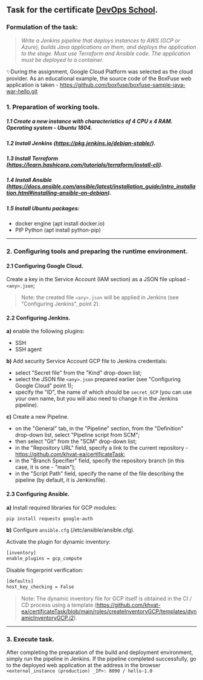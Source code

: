 ## Task for the certificate [DevOps School].

### Formulation of the task:
>_Write a Jenkins pipeline that deploys instances to AWS (GCP or Azure), builds Java applications on them, and deploys the application to the stage. Must use Terraform and Ansible code. The application must be deployed to a container._

✨During the assignment, Google Cloud Platform was selected as the cloud provider. As an educational example, the source code of the BoxFuse web application is taken - https://github.com/boxfuse/boxfuse-sample-java-war-hello.git

### 1. Preparation of working tools.
##### 1.1 Create a new instance with characteristics of 4 CPU x 4 RAM. Operating system - Ubuntu 1804.
##### 1.2 Install Jenkins (https://pkg.jenkins.io/debian-stable/).
##### 1.3 Install Terraform (https://learn.hashicorp.com/tutorials/terraform/install-cli).
##### 1.4 Install Ansible (https://docs.ansible.com/ansible/latest/installation_guide/intro_installation.html#installing-ansible-on-debian).
##### 1.5 Install Ubuntu packages:
  - docker engine (apt install docker.io)
  - PIP Python (apt install python-pip)
---
### 2. Configuring tools and preparing the runtime environment.
#### 2.1 Configuring Google Cloud.
Create a key in the Service Account (IAM section) as a JSON file upload - `<any>.json`;
> Note: the created file `<any>.json` will be applied in Jenkins (see "Configuring Jenkins", point 2).
  
#### 2.2 Configuring Jenkins.
**a)** enable the following plugins:
- SSH
- SSH agent

**b)** Add security Service Account GCP file to Jenkins credentials:
- select "Secret file" from the "Kind" drop-down list;
- select the JSON file `<any>.json` prepared earlier (see "Configuring Google Cloud" point 1);
- specify the "ID", the name of which should be `secret_GCP` (you can use your own name, but you will also need to change it in the Jenkins pipeline).
         
**c)** Create a new Pipeline.
- on the "General" tab, in the "Pipeline" section, from the "Definition" drop-down list, select "Pipeline script from SCM";
- then select "Git" from the "SCM" drop-down list;
- in the "Repository URL" field, specify a link to the current repository - https://github.com/khvat-ea/certificateTask;
- in the "Branch Specifier" field, specify the repository branch (in this case, it is one - "main");
- in the "Script Path" field, specify the name of the file describing the pipeline (by default, it is Jenkinsfile).
    
#### 2.3 Configuring Ansible.
**a)** Install required libraries for GCP modules:
```sh
pip install requests google-auth
```       
**b)** Configure `ansible.cfg` (/etc/ansible/ansible.cfg).

Activate the plugin for dynamic inventory:
```sh
[inventory]
enable_plugins = gcp_compute
```
Disable fingerprint verification:
```sh
[defaults]
host_key_checking = False
```
> Note: The dynamic inventory file for GCP itself is obtained in the CI / CD process using a template (https://github.com/khvat-ea/certificateTask/blob/main/roles/createInventoryGCP/templates/dynamicInventoryGCP.j2).
---
### 3. Execute task.
After completing the preparation of the build and deployment environment, simply run the pipeline in Jenkins. If the pipeline completed successfully, go to the deployed web application at the address in the browser `<external_instance (production) _IP>: 8090 / hello-1.0`


[DevOps School]:<https://devops-school.ru/devops_engineer.html>